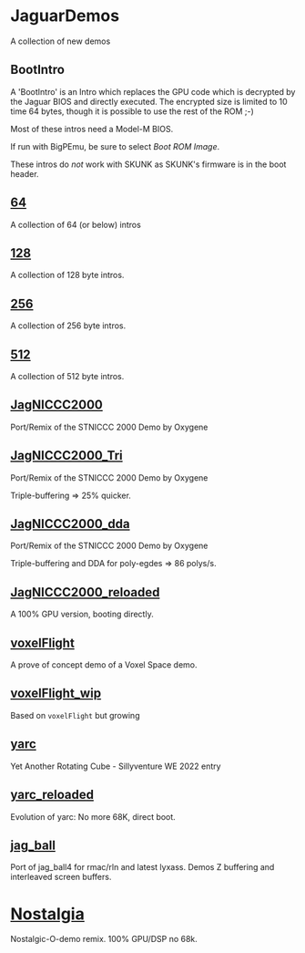 # JaguarDemos
A collection of new demos

## BootIntro

A 'BootIntro' is an Intro which replaces the GPU code which is decrypted by
the Jaguar BIOS and directly executed.
The encrypted size is limited to 10 time 64 bytes, though it is possible to
use the rest of the ROM ;-)

Most of these intros need a Model-M BIOS.

If run with BigPEmu, be sure to select _Boot ROM Image_.

These intros do _not_ work with SKUNK as SKUNK's firmware is in the boot header.

## [64](64)

A collection of 64 (or below) intros

## [128](128)

A collection of 128 byte intros.

## [256](256)

A collection of 256 byte intros.

## [512](512)

A collection of 512 byte intros.

## [JagNICCC2000](jagniccc2000)

Port/Remix of the STNICCC 2000 Demo by Oxygene

## [JagNICCC2000_Tri](jagniccc2000_tri)

Port/Remix of the STNICCC 2000 Demo by Oxygene

Triple-buffering => 25% quicker.

## [JagNICCC2000_dda](jagniccc2000_dda)

Port/Remix of the STNICCC 2000 Demo by Oxygene

Triple-buffering and DDA for poly-egdes => 86 polys/s.

## [JagNICCC2000_reloaded](jagniccc2000_reloaded)

A 100% GPU version, booting directly.

## [voxelFlight](voxelFlight)

A prove of concept demo of a Voxel Space demo.

## [voxelFlight_wip](voxelFlight_wip)

Based on `voxelFlight` but growing

## [yarc](yarc)

Yet Another Rotating Cube - Sillyventure WE 2022 entry

## [yarc_reloaded](yarc_reloaded)

Evolution of yarc: No more 68K, direct boot.

## [jag_ball](jag_ball)

Port of jag_ball4 for rmac/rln and latest lyxass.
Demos Z buffering and interleaved screen buffers.

# [Nostalgia](nostalgia)

Nostalgic-O-demo remix. 100% GPU/DSP no 68k.
